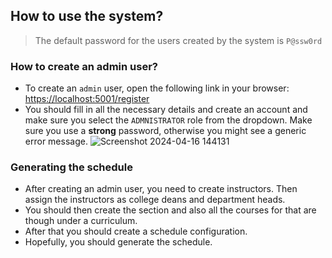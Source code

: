 ## How to use the system?
> The default password for the users created by the system is `P@ssw0rd`

### How to create an admin user?
* To create an `admin` user, open the following link in your browser: [https://localhost:5001/register](https://localhost:5001/register)
* You should fill in all the necessary details and create an account and make sure you select the `ADMNISTRATOR` role from the dropdown. Make sure you use a **strong** password, otherwise you might see a generic error message.
![Screenshot 2024-04-16 144131](https://github.com/nebiyuelias1/scheduling-system/assets/25957442/5d647dd4-4ab7-4f90-ab9e-11d28fefb314)

### Generating the schedule
* After creating an admin user, you need to create instructors. Then assign the instructors as college deans and department heads.
* You should then create the section and also all the courses for that are though under a curriculum.
* After that you should create a schedule configuration.
* Hopefully, you should generate the schedule.

